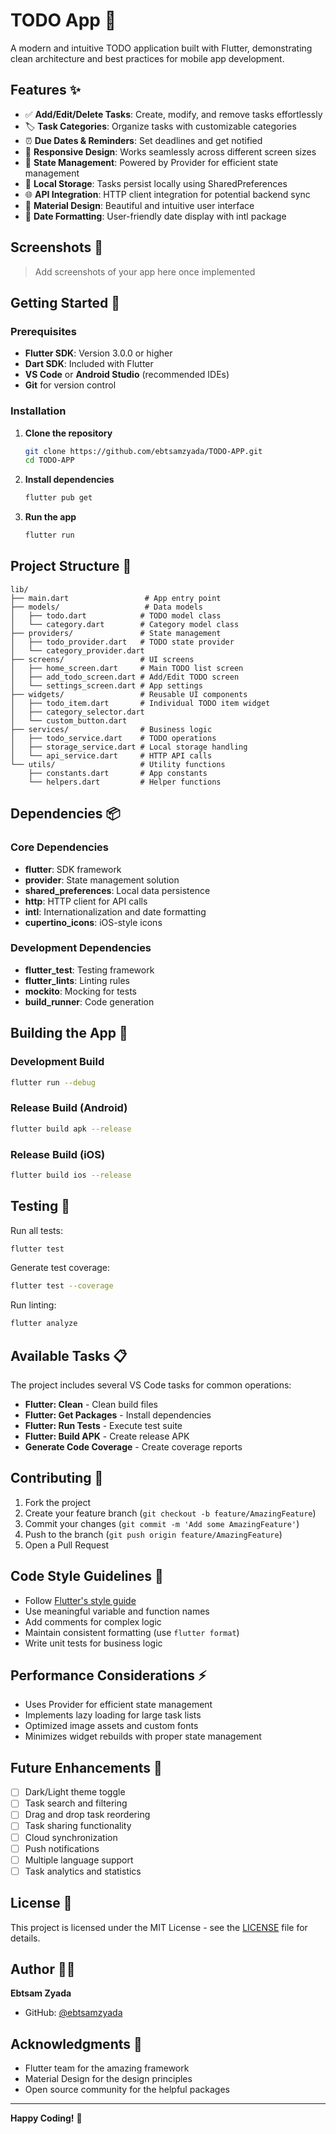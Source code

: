 # TODO App 📝

A modern and intuitive TODO application built with Flutter, demonstrating clean architecture and best practices for mobile app development.

## Features ✨

- ✅ **Add/Edit/Delete Tasks**: Create, modify, and remove tasks effortlessly
- 🏷️ **Task Categories**: Organize tasks with customizable categories
- ⏰ **Due Dates & Reminders**: Set deadlines and get notified
- 📱 **Responsive Design**: Works seamlessly across different screen sizes
- 🔄 **State Management**: Powered by Provider for efficient state management
- 💾 **Local Storage**: Tasks persist locally using SharedPreferences
- 🌐 **API Integration**: HTTP client integration for potential backend sync
- 🎨 **Material Design**: Beautiful and intuitive user interface
- 📅 **Date Formatting**: User-friendly date display with intl package

## Screenshots 📸

> Add screenshots of your app here once implemented

## Getting Started 🚀

### Prerequisites

- **Flutter SDK**: Version 3.0.0 or higher
- **Dart SDK**: Included with Flutter
- **VS Code** or **Android Studio** (recommended IDEs)
- **Git** for version control

### Installation

1. **Clone the repository**
   ```bash
   git clone https://github.com/ebtsamzyada/TODO-APP.git
   cd TODO-APP
   ```

2. **Install dependencies**
   ```bash
   flutter pub get
   ```

3. **Run the app**
   ```bash
   flutter run
   ```

## Project Structure 📁

```
lib/
├── main.dart                 # App entry point
├── models/                   # Data models
│   ├── todo.dart            # TODO model class
│   └── category.dart        # Category model class
├── providers/               # State management
│   ├── todo_provider.dart   # TODO state provider
│   └── category_provider.dart
├── screens/                 # UI screens
│   ├── home_screen.dart     # Main TODO list screen
│   ├── add_todo_screen.dart # Add/Edit TODO screen
│   └── settings_screen.dart # App settings
├── widgets/                 # Reusable UI components
│   ├── todo_item.dart       # Individual TODO item widget
│   ├── category_selector.dart
│   └── custom_button.dart
├── services/                # Business logic
│   ├── todo_service.dart    # TODO operations
│   ├── storage_service.dart # Local storage handling
│   └── api_service.dart     # HTTP API calls
└── utils/                   # Utility functions
    ├── constants.dart       # App constants
    └── helpers.dart         # Helper functions
```

## Dependencies 📦

### Core Dependencies
- **flutter**: SDK framework
- **provider**: State management solution
- **shared_preferences**: Local data persistence
- **http**: HTTP client for API calls
- **intl**: Internationalization and date formatting
- **cupertino_icons**: iOS-style icons

### Development Dependencies
- **flutter_test**: Testing framework
- **flutter_lints**: Linting rules
- **mockito**: Mocking for tests
- **build_runner**: Code generation

## Building the App 🔨

### Development Build
```bash
flutter run --debug
```

### Release Build (Android)
```bash
flutter build apk --release
```

### Release Build (iOS)
```bash
flutter build ios --release
```

## Testing 🧪

Run all tests:
```bash
flutter test
```

Generate test coverage:
```bash
flutter test --coverage
```

Run linting:
```bash
flutter analyze
```

## Available Tasks 📋

The project includes several VS Code tasks for common operations:

- **Flutter: Clean** - Clean build files
- **Flutter: Get Packages** - Install dependencies
- **Flutter: Run Tests** - Execute test suite
- **Flutter: Build APK** - Create release APK
- **Generate Code Coverage** - Create coverage reports

## Contributing 🤝

1. Fork the project
2. Create your feature branch (`git checkout -b feature/AmazingFeature`)
3. Commit your changes (`git commit -m 'Add some AmazingFeature'`)
4. Push to the branch (`git push origin feature/AmazingFeature`)
5. Open a Pull Request

## Code Style Guidelines 📏

- Follow [Flutter's style guide](https://dart.dev/guides/language/effective-dart/style)
- Use meaningful variable and function names
- Add comments for complex logic
- Maintain consistent formatting (use `flutter format`)
- Write unit tests for business logic

## Performance Considerations ⚡

- Uses Provider for efficient state management
- Implements lazy loading for large task lists
- Optimized image assets and custom fonts
- Minimizes widget rebuilds with proper state management

## Future Enhancements 🚀

- [ ] Dark/Light theme toggle
- [ ] Task search and filtering
- [ ] Drag and drop task reordering
- [ ] Task sharing functionality
- [ ] Cloud synchronization
- [ ] Push notifications
- [ ] Multiple language support
- [ ] Task analytics and statistics

## License 📄

This project is licensed under the MIT License - see the [LICENSE](LICENSE) file for details.

## Author 👨‍💻

**Ebtsam Zyada**
- GitHub: [@ebtsamzyada](https://github.com/ebtsamzyada)

## Acknowledgments 🙏

- Flutter team for the amazing framework
- Material Design for the design principles
- Open source community for the helpful packages

---

**Happy Coding!** 🎉
